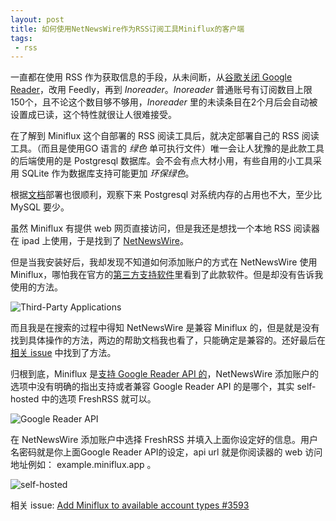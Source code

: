 ```yaml
---
layout: post
title: 如何使用NetNewsWire作为RSS订阅工具Miniflux的客户端
tags:
 - rss
---
```


一直都在使用 RSS 作为获取信息的手段，从未间断，从[谷歌关闭 Google Reader](https://blog.xavierskip.com/2013-04-15-RSS-not-die/)，改用 Feedly，再到 _Inoreader_。_Inoreader_ 普通账号有订阅数目上限150个，且不论这个数目够不够用，_Inoreader_ 里的未读条目在2个月后会自动被设置成已读，这个特性就很让人很难接受。

在了解到 Miniflux 这个自部署的 RSS 阅读工具后，就决定部署自己的 RSS 阅读工具。（而且是使用GO 语言的 *绿色* 单可执行文件）唯一会让人犹豫的是此款工具的后端使用的是 Postgresql 数据库。会不会有点大材小用，有些自用的小工具采用 SQLite 作为数据库支持可能更加 *环保绿色*。

根据[文档](https://miniflux.app/docs/database.html)部署也很顺利，观察下来 Postgresql 对系统内存的占用也不大，至少比 MySQL 要少。

虽然 Miniflux 有提供 web 网页直接访问，但是我还是想找一个本地 RSS 阅读器在 ipad 上使用，于是找到了 [NetNewsWire](https://netnewswire.com/)。

但是当我安装好后，我却发现不知道如何添加账户的方式在 NetNewsWire 使用 Miniflux，哪怕我在官方的[第三方支持软件](https://miniflux.app/docs/apps.html)里看到了此款软件。但是却没有告诉我使用的方法。

![Third-Party Applications](https://f.skip2.top/i/4bf46cdc88f99272b28eb18c9ce99d722eb4f38c087bfb5998530d2ffcfa7d3b.jpg)

而且我是在搜索的过程中得知 NetNewsWire 是兼容 Miniflux 的，但是就是没有找到具体操作的方法，两边的帮助文档我也看了，只能确定是兼容的。还好最后在[相关 issue](https://github.com/Ranchero-Software/NetNewsWire/issues/2859#issuecomment-1019066748) 中找到了方法。

归根到底，Miniflux 是[支持 Google Reader API 的](https://miniflux.app/docs/google_reader.html)，NetNewsWire 添加账户的选项中没有明确的指出支持或者兼容 Google Reader API 的是哪个，其实 self-hosted 中的选项 FreshRSS 就可以。

![Google Reader API](https://f.skip2.top/i/e055c1f6a4540c2248fe4960fb30a660e40eb1482d8e8c6cd763774f980b59c6.jpg)

在 NetNewsWire 添加账户中选择 FreshRSS 并填入上面你设定好的信息。用户名密码就是你上面Google Reader API的设定，api url 就是你阅读器的 web 访问地址例如： example.miniflux.app 。

![self-hosted](https://f.skip2.top/i/3655e20a4ba75a9d0723b1d7b974c839c9331a2514f771c8268d32d0ccefb126.jpg)

相关 issue: [Add Miniflux to available account types #3593](https://github.com/Ranchero-Software/NetNewsWire/issues/3593)